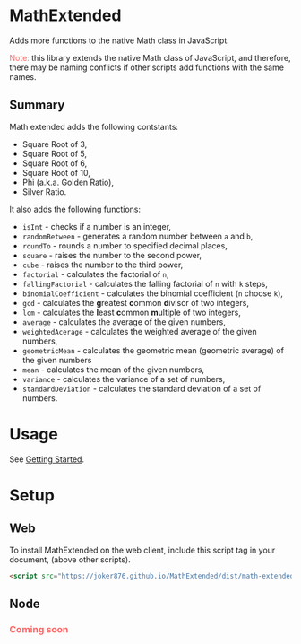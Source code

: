 # MathExtended
Adds more functions to the native Math class in JavaScript.

<span style="color:#f66">Note:</span> this library extends the native Math class of JavaScript, and therefore, there may be naming conflicts if other scripts add functions with the same names.

## Summary
Math extended adds the following contstants:
* Square Root of 3,
* Square Root of 5,
* Square Root of 6,
* Square Root of 10,
* Phi (a.k.a. Golden Ratio),
* Silver Ratio.

It also adds the following functions:
* `isInt` - checks if a number is an integer,
* `randomBetween` - generates a random number between `a` and `b`,
* `roundTo` - rounds a number to specified decimal places,
* `square` - raises the number to the second power,
* `cube` - raises the number to the third power,
* `factorial` - calculates the factorial of `n`,
* `fallingFactorial` - calculates the falling factorial of `n` with `k` steps,
* `binomialCoefficient` - calculates the binomial coefficient (`n` choose `k`),
* `gcd` - calculates the **g**reatest **c**ommon **d**ivisor of two integers,
* `lcm` - calculates the **l**east **c**ommon **m**ultiple of two integers,
* `average` - calculates the average of the given numbers,
* `weightedAcerage` - calculates the weighted average of the given numbers,
* `geometricMean` - calculates the geometric mean (geometric average) of the given numbers
* `mean` - calculates the mean of the given numbers,
* `variance` - calculates the variance of a set of numbers,
* `standardDeviation` - calculates the standard deviation of a set of numbers.

# Usage
See [Getting Started](docs/getting_started.md).

# Setup
## Web
To install MathExtended on the web client, include this script tag in your document, (above other scripts).

```html
<script src="https://joker876.github.io/MathExtended/dist/math-extended.min.js"></script>
```

## Node
<h3 style="color:#f66;">Coming soon</h3>